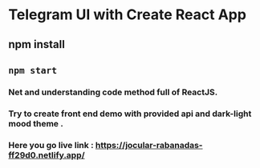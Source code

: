 # Telegram UI with Create React App

## npm install 
## `npm start`
### Net and understanding code method full of ReactJS.
### Try to create front end demo with provided api and dark-light mood theme . 
### Here you go live link : https://jocular-rabanadas-ff29d0.netlify.app/
